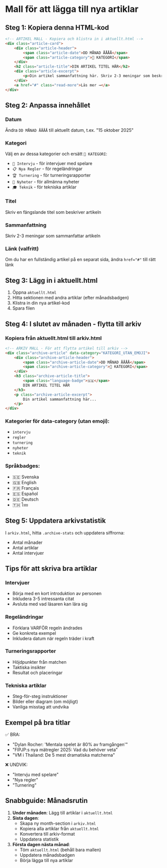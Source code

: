 # Mall för att lägga till nya artiklar

## Steg 1: Kopiera denna HTML-kod

```html
<!-- ARTIKEL MALL - Kopiera och klistra in i aktuellt.html -->
<div class="article-card">
    <div class="article-header">
        <span class="article-date">DD MÅNAD ÅÅÅÅ</span>
        <span class="article-category">🎤 KATEGORI</span>
    </div>
    <h2 class="article-title">DIN ARTIKEL TITEL HÄR</h2>
    <div class="article-excerpt">
        <p>Din artikel sammanfattning här. Skriv 2-3 meningar som beskriver vad artikeln handlar om...</p>
    </div>
    <a href="#" class="read-more">Läs mer →</a>
</div>
```

## Steg 2: Anpassa innehållet

### Datum
Ändra `DD MÅNAD ÅÅÅÅ` till aktuellt datum, t.ex. "15 oktober 2025"

### Kategori
Välj en av dessa kategorier och ersätt `🎤 KATEGORI`:
- `🎤 Intervju` - för intervjuer med spelare
- `📋 Nya Regler` - för regeländringar
- `🏆 Turnering` - för turneringsrapporter
- `📰 Nyheter` - för allmänna nyheter
- `🎓 Teknik` - för tekniska artiklar

### Titel
Skriv en fängslande titel som beskriver artikeln

### Sammanfattning
Skriv 2-3 meningar som sammanfattar artikeln

### Länk (valfritt)
Om du har en fullständig artikel på en separat sida, ändra `href="#"` till rätt länk

## Steg 3: Lägg in i aktuellt.html

1. Öppna `aktuellt.html`
2. Hitta sektionen med andra artiklar (efter månadsbadgen)
3. Klistra in din nya artikel-kod
4. Spara filen

## Steg 4: I slutet av månaden - flytta till arkiv

### Kopiera från aktuellt.html till arkiv.html

```html
<!-- ARKIV MALL - För att flytta artikel till arkiv -->
<div class="archive-article" data-category="KATEGORI_UTAN_EMOJI">
    <div class="archive-article-header">
        <span class="archive-article-date">DD MÅNAD ÅÅÅÅ</span>
        <span class="archive-article-category">🎤 KATEGORI</span>
    </div>
    <h3 class="archive-article-title">
        <span class="language-badge">🇸🇪</span>
        DIN ARTIKEL TITEL HÄR
    </h3>
    <p class="archive-article-excerpt">
        Din artikel sammanfattning här...
    </p>
</div>
```

### Kategorier för data-category (utan emoji):
- `intervju`
- `regler`
- `turnering`
- `nyheter`
- `teknik`

### Språkbadges:
- 🇸🇪 Svenska
- 🇬🇧 English
- 🇫🇷 Français
- 🇪🇸 Español
- 🇩🇪 Deutsch
- 🇹🇭 ไทย

## Steg 5: Uppdatera arkivstatistik

I `arkiv.html`, hitta `.archive-stats` och uppdatera siffrorna:
- Antal månader
- Antal artiklar
- Antal intervjuer

## Tips för att skriva bra artiklar

### Intervjuer
- Börja med en kort introduktion av personen
- Inkludera 3-5 intressanta citat
- Avsluta med vad läsaren kan lära sig

### Regeländringar
- Förklara VARFÖR regeln ändrades
- Ge konkreta exempel
- Inkludera datum när regeln träder i kraft

### Turneringsrapporter
- Höjdpunkter från matchen
- Taktiska insikter
- Resultat och placeringar

### Tekniska artiklar
- Steg-för-steg instruktioner
- Bilder eller diagram (om möjligt)
- Vanliga misstag att undvika

## Exempel på bra titlar

✅ BRA:
- "Dylan Rocher: 'Mentala spelet är 80% av framgången'"
- "FIPJP:s nya mätregler 2025: Vad du behöver veta"
- "VM i Thailand: De 5 mest dramatiska matcherna"

❌ UNDVIK:
- "Intervju med spelare"
- "Nya regler"
- "Turnering"

## Snabbguide: Månadsrutin

1. **Under månaden**: Lägg till artiklar i `aktuellt.html`
2. **Sista dagen**: 
   - Skapa ny month-section i `arkiv.html`
   - Kopiera alla artiklar från `aktuellt.html`
   - Konvertera till arkiv-format
   - Uppdatera statistik
3. **Första dagen nästa månad**:
   - Töm `aktuellt.html` (behåll bara mallen)
   - Uppdatera månadsbadgen
   - Börja lägga till nya artiklar
